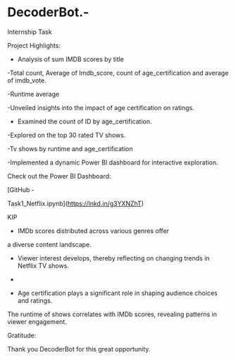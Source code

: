 # DecoderBot.-
Internship Task 


Project Highlights:

- Analysis of sum  IMDB scores by title

-Total count, Average of Imdb_score, count of age_certification and average of imdb_vote.

-Runtime average 

-Unveiled insights into the impact of age certification on ratings.

- Examined the count of ID by age_certification.

-Explored on the top 30 rated TV shows. 

-Tv shows by runtime and age_certification

-Implemented a dynamic Power BI dashboard for interactive exploration.

Check out the Power BI Dashboard:

[GitHub -

Task1_Netflix.ipynb](https://lnkd.in/g3YXNZhT)

KIP

- IMDb scores distributed across various genres offer

a diverse content landscape.


- Viewer interest develops, thereby reflecting on changing trends in Netflix TV shows.
- 

- Age certification plays a significant role in shaping audience choices and ratings.


The runtime of shows correlates with IMDb scores, revealing patterns in viewer engagement.


Gratitude:

Thank you DecoderBot for this great opportunity. 
